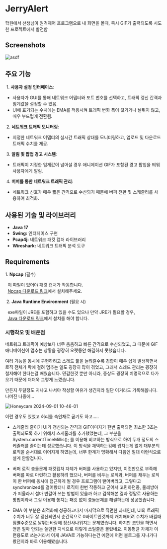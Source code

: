 
# JerryAlert
학원에서 선생님이 원격제어 프로그램으로 내 화면을 볼때, 즉시 GIF가 출력되도록 시도한 프로젝트에서 발전함



## Screenshots

![asdf](https://github.com/user-attachments/assets/654ec9fe-5a20-4d43-af0b-e484bcd1ac46)


## 주요 기능

&nbsp;1. **사용자 설정 인터페이스**:
   - 사용자가 GUI를 통해 네트워크 어댑터와 포트 번호를 선택하고, 트래픽 갱신 간격과 임계값을 설정할 수 있음.
   - UI에 표기되는 수치에는 EMA를 적용시켜 트래픽 변화 폭이 끊기거나 날뛰지 않고, 매우 부드럽게 전환됨.

&nbsp;2. **네트워크 트래픽 모니터링**:
   - 지정한 네트워크 어댑터의 실시간 트래픽 상태를 모니터링하고, 업로드 및 다운로드 트래픽 수치를 제공.
   
&nbsp;3. **알림 및 팝업 경고 시스템**:
   - 트래픽이 지정한 임계값이 넘어설 경우 애니메이션 GIF가 포함된 경고 팝업을 띄워 사용자에게 알림.

&nbsp;4. **버퍼를 통한 네트워크 트래픽 관리**:
   - 네트워크 신호가 매우 짧은 간격으로 수신되기 때문에 버퍼 전환 및 스케줄러를 사용하여 최적화.


## 사용된 기술 및 라이브러리
- **Java 17**
- **Swing:** 인터페이스 구현
- **Pcap4j:** 네트워크 패킷 캡처 라이브러리
- **Wireshark:** 네트워크 트래픽 분석 도구


## Requirements
1.&nbsp;**Npcap** (필수)

&nbsp; 이 파일이 있어야 패킷 캡처가 작동합니다.  
&nbsp; [Npcap 다운로드 링크](https://npcap.com)에서 설치해주세요.

&nbsp;2. **Java Runtime Environment** (필요 시)

&nbsp; exe파일이 JRE를 포함하고 있을 수도 있으나 만약 JRE가 필요할 경우,  
&nbsp; [Java 다운로드 링크](https://www.java.com/ko/download/)에서 설치를 해야 합니다.  

### 시행착오 및 배운점

네트워크 트래픽이 예상보다 너무 촘촘하고 빠른 간격으로 수신되었고, 그 때문에 GIF 애니메이션이 멈추는 상황을 굉장히 오랫동안 해결하지 못했습니다.   

여러 기능을 동시에 구현하려고 스레드 풀을 늘려갈수록 경합이 매우 쉽게 발생하면서 로직 전체가 락에 걸려 멈추는 일도 굉장히 많이 겪었고, 그래서 스레드 관리는 굉장히 철저해야 한다는걸 배웠습니다. 민감한것 뿐만 아니라, 증상도 굉장히 치명적으로 다가오기 때문에 더더욱 그렇게 느꼈습니다.  

만든지 두달정도 지나고 나서야 작성할 여유가 생긴지라 일단 이거라도 기록해봅니다. 나머진 나중에...

![Honeycam 2024-09-01 10-46-01](https://github.com/user-attachments/assets/65b344fd-e219-4342-8951-db203c7c5327)

이런 경우도 있었고 허리를 숙인채로 굳기도 하고.....

- 스케줄러 줄이기
UI가 갱신되는 간격과 GIF이미지가 한번 출력되면 최소한 3초는 출력되도록 하기 위해서 스케줄러를 추가했었는데, 그 부분을 System.currentTimeMillis(); 를 이용해 비교하는 방식으로 하여 두개 정도의 스케줄러를 줄이는데 성공했습니다. 이 방식을 채택하는김에 겹치는게 없게 대부분의 로직을 순서대로 이어지게 하였는데, 너무 한계가 명확해서 다음엔 절대 이런식으로 설계 안할겁니다.

- 버퍼 로직 충돌문제
패킷캡처 자체가 버퍼를 사용하고 있지만, 이것만으로 부족해 버퍼를 따로 마련하고 활용하려 했으나, 버퍼를 비우는 로직과, 버퍼를 채우는 로직이 한 버퍼에 동시에 접근하게 될 경우 프로그램이 뻗어버리고, 그렇다고 synchronized를 걸어봤더니 로직이 한번 작동하고 굳어서 고민하던중, 물레방아가 떠올라서 설마 번갈아 쓰는 방법이 있을까 하고 검색해본 결과 정말로 사용하는 방법이라서 그걸 이용해 놓치는 패킷 없이 충돌문제를 해결하는데 성공했습니다.

- EMA
이 부분은 최적화에 성공하고나서 마지막으로 직면한 과제인데, UI의 트래픽 수치가 너무 잘 갱신되면서 순간적으로 0바이트인것까지 캐치해버려 수치가 바뀔때 점멸수준으로 날뛰는바람에 정신사나워지는 문제였습니다. 하지만 코인을 하면서 얻은 얼마 안되는 쓸만한 지식으로 이렇게 쓰일줄은 몰랐네요. 이동평균 자체가 이런용도로 쓰는거라서 이게 JAVA로 가능하다는건 예전에 어떤 블로그를 지나가다 봤던지라 바로 이용해봤습니다.
